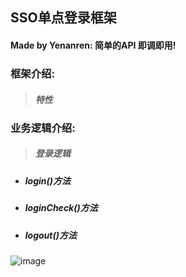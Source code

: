 ## SSO单点登录框架



#### Made by Yenanren:  简单的API	即调即用!



### 框架介绍:


> ##### 特性




### 业务逻辑介绍:



> ##### 登录逻辑

- ##### login()方法

- ##### loginCheck()方法

- ##### logout()方法

![image](https://user-images.githubusercontent.com/87351268/163117354-0410ddcd-0104-49b0-853b-9c443edf34c9.png)





